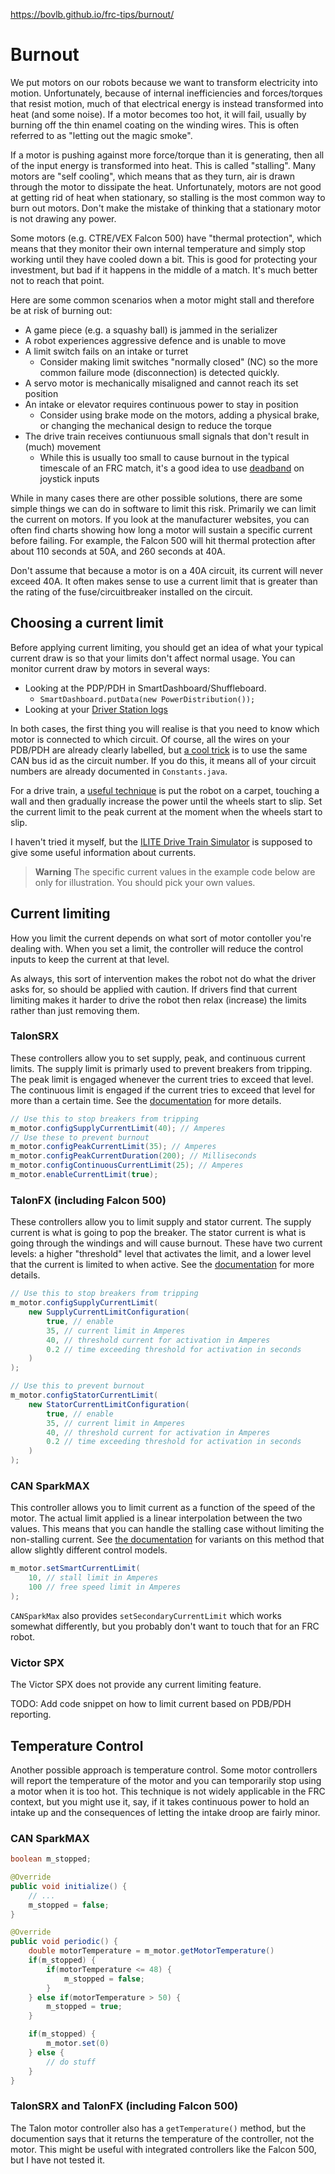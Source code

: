 https://bovlb.github.io/frc-tips/burnout/

# Burnout

We put motors on our robots because we want to transform electricity into motion.  Unfortunately, because of internal inefficiencies and forces/torques that resist motion, much of that electrical energy is instead transformed into heat (and some noise).  If a motor becomes too hot, it will fail, usually by burning off the thin enamel coating on the winding wires.  This is often referred to as "letting out the magic smoke".

If a motor is pushing against more force/torque than it is generating, then all of the input energy is transformed into heat.  This is called "stalling".  Many motors are "self cooling", which means that as they turn, air is drawn through the motor to dissipate the heat.  Unfortunately, motors are not good at getting rid of heat when stationary, so stalling is the most common way to burn out motors.  Don't make the mistake of thinking that a stationary motor is not drawing any power.

Some motors (e.g. CTRE/VEX Falcon 500) have "thermal protection", which means that they monitor their own internal temperature and simply stop working until they have cooled down a bit.  This is good for protecting your investment, but bad if it happens in the middle of a match.  It's much better not to reach that point.

Here are some common scenarios when a motor might stall and therefore be at risk of burning out:
* A game piece (e.g. a squashy ball) is jammed in the serializer
* A robot experiences aggressive defence and is unable to move
* A limit switch fails on an intake or turret
    * Consider making limit switches "normally closed" (NC) so the more common failure mode (disconnection) is detected quickly.
* A servo motor is mechanically misaligned and cannot reach its set position
* An intake or elevator requires continuous power to stay in position
    * Consider using brake mode on the motors, adding a physical brake, or changing the mechanical design to reduce the torque
* The drive train receives contiunuous small signals that don't result in (much) movement
    * While this is usually too small to cause burnout in the typical timescale of an FRC match, it's a good idea to use [deadband](https://github.wpilib.org/allwpilib/docs/release/java/edu/wpi/first/math/MathUtil.html#applyDeadband(double,double)) on joystick inputs

While in many cases there are other possible solutions, there are some simple things we can do in software to limit this risk.  Primarily we can limit the current on motors.  If you look at the manufacturer websites, you can often find charts showing how long a motor will sustain a specific current before failing.  For example, the Falcon 500 will hit thermal protection after about 110 seconds at 50A, and 260 seconds at 40A.  

Don't assume that because a motor is on a 40A circuit, its current will never exceed 40A.  It often makes sense to use a current limit that is greater than the rating of the fuse/circuitbreaker installed on the circuit.


## Choosing a current limit

Before applying current limiting, you should get an idea of what your typical current draw is so that your limits don't affect normal usage.  You can monitor current draw by motors in several ways:
* Looking at the PDP/PDH in SmartDashboard/Shuffleboard.  
    * `SmartDashboard.putData(new PowerDistribution());`
* Looking at your [Driver Station logs](https://docs.wpilib.org/en/stable/docs/software/driverstation/driver-station-log-viewer.html)


In both cases, the first thing you will realise is that you need to know which motor is connected to which circuit.  Of course, all the wires on your PDB/PDH are already clearly labelled, but [a cool trick](https://www.chiefdelphi.com/t/favorite-tools-materials-and-techniques-for-frc-wiring/353212/72?u=bovlb) is to use the same CAN bus id as the circuit number.  If you do this, it means all of your circuit numbers are already documented in `Constants.java`. 

For a drive train, a [useful technique](https://www.chiefdelphi.com/t/how-to-prevent-swerve-drive-motor-burnout/423820/7?u=bovlb) is put the robot on a carpet, touching a wall and then gradually increase the power until the wheels start to slip.  Set the current limit to the peak current at the moment when the wheels start to slip.

I haven't tried it myself, but the [ILITE Drive Train Simulator](https://github.com/flybotix/drivetrainsim) is supposed to give some useful information about currents.

> **Warning**
> The specific current values in the example code below are only for illustration.
> You should pick your own values.

## Current limiting

How you limit the current depends on what sort of motor contoller you're dealing with.  When you set a limit, the controller will reduce the control inputs to keep the current at that level.  

As always, this sort of intervention makes the robot not do what the driver asks for, so should be applied with caution.  If drivers find that current limiting makes it harder to drive the robot then relax (increase) the limits rather than just removing them.

### TalonSRX 

These controllers allow you to set supply, peak, and continuous current limits.  The supply limit is primarly used to prevent breakers from tripping.  The peak limit is engaged whenever the current tries to exceed that level.  The continuous limit is engaged if the current tries to exceed that level for more than a certain time.  See the [documentation](https://store.ctr-electronics.com/content/api/java/html/classcom_1_1ctre_1_1phoenix_1_1motorcontrol_1_1can_1_1_talon_s_r_x.html) for more details.

```java
// Use this to stop breakers from tripping
m_motor.configSupplyCurrentLimit(40); // Amperes
// Use these to prevent burnout 
m_motor.configPeakCurrentLimit(35); // Amperes
m_motor.configPeakCurrentDuration(200); // Milliseconds
m_motor.configContinuousCurrentLimit(25); // Amperes
m_motor.enableCurrentLimit(true);
```

### TalonFX (including Falcon 500)

These controllers allow you to limit supply and stator current.  The supply current is what is going to pop the breaker.  The stator current is what is going through the windings and will cause burnout.  These have two current levels: a higher "threshold" level that activates the limit, and a lower level that the current is limited to when active.  See the [documentation](https://store.ctr-electronics.com/content/api/java/html/classcom_1_1ctre_1_1phoenix_1_1motorcontrol_1_1can_1_1_talon_f_x.html#a68a40924fbcf1d8f31c04631a25e437c) for more details.

```java
// Use this to stop breakers from tripping
m_motor.configSupplyCurrentLimit(
    new SupplyCurrentLimitConfiguration(
        true, // enable
        35, // current limit in Amperes
        40, // threshold current for activation in Amperes
        0.2 // time exceeding threshold for activation in seconds
    )
);

// Use this to prevent burnout
m_motor.configStatorCurrentLimit(
    new StatorCurrentLimitConfiguration(
        true, // enable
        35, // current limit in Amperes
        40, // threshold current for activation in Amperes
        0.2 // time exceeding threshold for activation in seconds
    )
);
```

### CAN SparkMAX

This controller allows you to limit current as a function of the speed of the motor.  The actual limit applied is a linear interpolation between the two values.  This means that you can handle the stalling case without limiting the non-stalling current.  See [the documentation](https://codedocs.revrobotics.com/java/com/revrobotics/cansparkmax#setSmartCurrentLimit(int)) for variants on this method that allow slightly different control models.

```java
m_motor.setSmartCurrentLimit(
    10, // stall limit in Amperes
    100 // free speed limit in Amperes
);
```

`CANSparkMax` also provides `setSecondaryCurrentLimit` which works somewhat differently, but you probably don't want to touch that for an FRC robot.

### Victor SPX

The Victor SPX does not provide any current limiting feature.

TODO: Add code snippet on how to limit current based on PDB/PDH reporting.

## Temperature Control

Another possible approach is temperature control.  Some motor controllers will report the temperature of the motor and you can temporarily stop using a motor when it is too hot.  This technique is not widely applicable in the FRC context, but you might use it, say, if it takes continuous power to hold an intake up and the consequences of letting the intake droop are fairly minor.

### CAN SparkMAX

```java
boolean m_stopped;

@Override
public void initialize() {
    // ...
    m_stopped = false;
}

@Override
public void periodic() {
    double motorTemperature = m_motor.getMotorTemperature()
    if(m_stopped) {
        if(motorTemperature <= 48) {
            m_stopped = false;
        }
    } else if(motorTemperature > 50) {
        m_stopped = true;
    }

    if(m_stopped) {
        m_motor.set(0)
    } else {
        // do stuff
    }
}
```

### TalonSRX and TalonFX (including Falcon 500)

The Talon motor controller also has a `getTemperature()` method, but the documention says that it returns the temperature of the controller, not the motor.  This might be useful with integrated controllers like the Falcon 500, but I have not tested it.